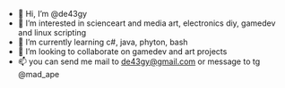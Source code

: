 - 👋 Hi, I’m @de43gy
- 👀 I’m interested in scienceart and media art, electronics diy, gamedev and linux scripting
- 🌱 I’m currently learning c#, java, phyton, bash
- 💞️ I’m looking to collaborate on gamedev and art projects
- 📫 you can send me mail to de43gy@gmail.com or message to tg @mad_ape

